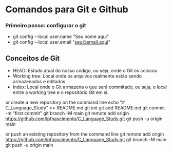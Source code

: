 # Comandos para Git e Github

### Primeiro passo: configurar o git
- git config --local user.name "Seu nome aqui"
- git config --local user.email "seu@email.aqui"


## Conceitos de Git
- HEAD: Estado atual do nosso código, ou seja, onde o Git os colocou
- Working tree: Local onde os arquivos realmente estão sendo armazenados e editados
- index: Local onde o Git armazena o que será commitado, ou seja, o local entre a working tree e o repositório Git em si.

or create a new repository on the command line
echo "# C_Language_Study" >> README.md
git init
git add README.md
git commit -m "first commit"
git branch -M main
git remote add origin https://github.com/lpfnascimento/C_Language_Study.git
git push -u origin main

or push an existing repository from the command line
git remote add origin https://github.com/lpfnascimento/C_Language_Study.git
git branch -M main
git push -u origin main
